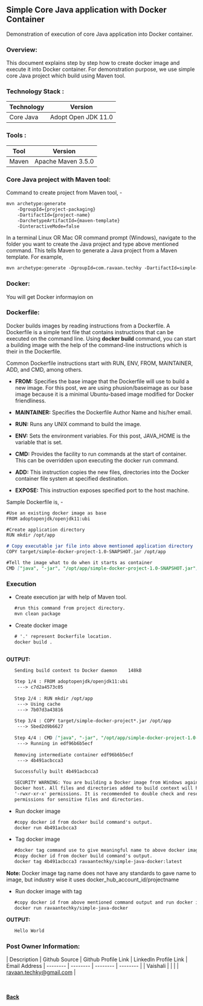 ## Simple Core Java application with Docker Container
Demonstration of execution of core Java application into Docker container.

### Overview:
This document explains step by step how to create docker image and execute it into Docker container. For demonstration purpose, we use simple core Java project which build using Maven tool.

### Technology Stack :

| Technology | Version |
| ------- | ------- |
| Core Java | Adopt Open JDK 11.0 |

### Tools :

| Tool | Version |
| ------- | ------- |
| Maven | Apache Maven 3.5.0 |

### Core Java project with Maven tool:

Command to create project from Maven tool, -
```markdown
mvn archetype:generate
	-DgroupId={project-packaging}
	-DartifactId={project-name}
	-DarchetypeArtifactId={maven-template}
	-DinteractiveMode=false
```

In a terminal Linux OR Mac OR command prompt (Windows), navigate to the folder you want to create the Java project and type above mentioned command. This tells Maven to generate a Java project from a Maven template. For example,

```markdown
mvn archetype:generate -DgroupId=com.ravaan.techky -DartifactId=simple-docker-project -DarchetypeArtifactId=maven-archetype-quickstart -DinteractiveMode=false
```

### Docker:
You will get Docker informayion on [<i class="fa fa-external-link"></i>](/docker-documentation/) 

### Dockerfile:
Docker builds images by reading instructions from a Dockerfile. A Dockerfile is a simple text file that contains instructions that can be executed on the command line. Using **docker build** command, you can start a building image with the help of the command-line instructions which is their in the Dockerfile.

Common Dockerfile instructions start with RUN, ENV, FROM, MAINTAINER, ADD, and CMD, among others.

 - **FROM:** Specifies the base image that the Dockerfile will use to build a new image. For this post, we are using phusion/baseimage as our base image because it is a minimal Ubuntu-based image modified for Docker friendliness.
 
- **MAINTAINER:** Specifies the Dockerfile Author Name and his/her email.

- **RUN:** Runs any UNIX command to build the image.

- **ENV:** Sets the environment variables. For this post, JAVA_HOME is the variable that is set.

- **CMD:** Provides the facility to run commands at the start of container. This can be overridden upon executing the docker run command.

- **ADD:** This instruction copies the new files, directories into the Docker container file system at specified destination.

- **EXPOSE:** This instruction exposes specified port to the host machine.

Sample Dockerfile is, - 

```markdown
#Use an existing docker image as base 
FROM adoptopenjdk/openjdk11:ubi

#Create application directory
RUN mkdir /opt/app

# Copy executable jar file into above mentioned application directory
COPY target/simple-docker-project-1.0-SNAPSHOT.jar /opt/app

#Tell the image what to do when it starts as container
CMD ["java", "-jar", "/opt/app/simple-docker-project-1.0-SNAPSHOT.jar"]
```
### Execution

 - Create execution jar with help of Maven tool.

 ```markdown
	#run this command from project directory.
	mvn clean package
 ```

 - Create docker image

 ```markdown
	# '.' represent Dockerfile location.
	docker build .
	
 ```
 **OUTPUT:**
 ```markdown
	Sending build context to Docker daemon    148kB
	 
	Step 1/4 : FROM adoptopenjdk/openjdk11:ubi
	 ---> c7d2a4573c05
	 
	Step 2/4 : RUN mkdir /opt/app
	 ---> Using cache
	 ---> 7b07d3a43816
	 
	Step 3/4 : COPY target/simple-docker-project*.jar /opt/app
	 ---> 5bed2d9b6627
	 
	Step 4/4 : CMD ["java", "-jar", "/opt/app/simple-docker-project-1.0-SNAPSHOT.jar"]
	 ---> Running in edf96b6b5ecf
	 
	Removing intermediate container edf96b6b5ecf
	 ---> 4b491acbcca3
	 
	Successfully built 4b491acbcca3

	SECURITY WARNING: You are building a Docker image from Windows against a non-Windows 
	Docker host. All files and directories added to build context will have 
	'-rwxr-xr-x' permissions. It is recommended to double check and reset 
	permissions for sensitive files and directories.
 ```
 
 - Run docker image
 
 ```markdown
	#copy docker id from docker build command's output.
	docker run 4b491acbcca3
 ```
 
 - Tag docker image

 ```markdown
	#docker tag command use to give meaningful name to above docker image id.
	#copy docker id from docker build command's output.
	docker tag 4b491acbcca3 ravaantechky/simple-java-docker:latest
 ```
 **Note:** Docker image tag name does not have any standards to gave name to image,
 but industry wise it uses docker_hub_account_id/projectname
 
 - Run docker image with tag

 ```markdown
	#copy docker id from above mentioned command output and run docker image
	docker run ravaantechky/simple-java-docker
 ```
 **OUTPUT:**
 ```markdown
	Hello World
 ```

### Post Owner Information:

| Description | Github Source  | Github Profile Link  | LinkedIn Profile Link | Email Address
| -------- | -------- | -------- | -------- |
| Vaishali | [<i class="fa fa-download"></i>](https://github.com/ravaan-techky/simple-java-docker) | [<i class="fa fa-external-link"></i>](https://github.com/ravaan-techky/) | [<i class="fa fa-external-link"></i>](https://www.linkedin.com/in/vaishali-patil-4a6679143/) | [ravaan.techky@gmail.com](mailto:ravaan.techky@gmail.com) |

<br/><br/>
[<i class="fa fa-arrow-left"></i> **Back**](/documentation/)
